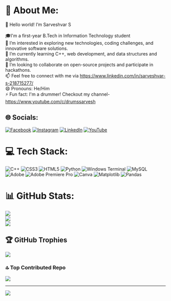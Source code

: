 # 💫 About Me:
👋 Hello world! I’m Sarveshvar S<br><br>🎓I'm a first-year B.Tech in Information Technology student<br> 👀 I’m interested in exploring new technologies, coding challenges, and innovative software solutions.<br>🌱 I’m currently learning C++, web development, and data structures and algorithms.<br>💞️ I’m looking to collaborate on open-source projects and participate in hackathons.<br>📫 Feel free to connect with me via https://www.linkedin.com/in/sarveshvar-s-218715277/<br>😄 Pronouns: He/Him<br>⚡ Fun fact: I'm a drummer! Checkout my channel- https://www.youtube.com/c/drumssarvesh


## 🌐 Socials:
[![Facebook](https://img.shields.io/badge/Facebook-%231877F2.svg?logo=Facebook&logoColor=white)](https://facebook.com/https://www.facebook.com/drums.sarvesh/) [![Instagram](https://img.shields.io/badge/Instagram-%23E4405F.svg?logo=Instagram&logoColor=white)](https://instagram.com/instagram.com/drums_sarvesh/) [![LinkedIn](https://img.shields.io/badge/LinkedIn-%230077B5.svg?logo=linkedin&logoColor=white)](https://linkedin.com/in/linkedin.com/in/sarveshvar-s-218715277/) [![YouTube](https://img.shields.io/badge/YouTube-%23FF0000.svg?logo=YouTube&logoColor=white)](https://youtube.com/@https://www.youtube.com/c/drumssarvesh) 

# 💻 Tech Stack:
![C++](https://img.shields.io/badge/c++-%2300599C.svg?style=for-the-badge&logo=c%2B%2B&logoColor=white) ![CSS3](https://img.shields.io/badge/css3-%231572B6.svg?style=for-the-badge&logo=css3&logoColor=white) ![HTML5](https://img.shields.io/badge/html5-%23E34F26.svg?style=for-the-badge&logo=html5&logoColor=white) ![Python](https://img.shields.io/badge/python-3670A0?style=for-the-badge&logo=python&logoColor=ffdd54) ![Windows Terminal](https://img.shields.io/badge/Windows%20Terminal-%234D4D4D.svg?style=for-the-badge&logo=windows-terminal&logoColor=white) ![MySQL](https://img.shields.io/badge/mysql-4479A1.svg?style=for-the-badge&logo=mysql&logoColor=white) ![Adobe](https://img.shields.io/badge/adobe-%23FF0000.svg?style=for-the-badge&logo=adobe&logoColor=white) ![Adobe Premiere Pro](https://img.shields.io/badge/Adobe%20Premiere%20Pro-9999FF.svg?style=for-the-badge&logo=Adobe%20Premiere%20Pro&logoColor=white) ![Canva](https://img.shields.io/badge/Canva-%2300C4CC.svg?style=for-the-badge&logo=Canva&logoColor=white) ![Matplotlib](https://img.shields.io/badge/Matplotlib-%23ffffff.svg?style=for-the-badge&logo=Matplotlib&logoColor=black) ![Pandas](https://img.shields.io/badge/pandas-%23150458.svg?style=for-the-badge&logo=pandas&logoColor=white)
# 📊 GitHub Stats:
![](https://github-readme-stats.vercel.app/api?username=S-Sarveshvar&theme=github_dark&hide_border=false&include_all_commits=false&count_private=false)<br/>
![](https://github-readme-streak-stats.herokuapp.com/?user=S-Sarveshvar&theme=github_dark&hide_border=false)<br/>
![](https://github-readme-stats.vercel.app/api/top-langs/?username=S-Sarveshvar&theme=github_dark&hide_border=false&include_all_commits=false&count_private=false&layout=compact)

## 🏆 GitHub Trophies
![](https://github-profile-trophy.vercel.app/?username=S-Sarveshvar&theme=github_dark&no-frame=true&no-bg=true&margin-w=4)

### 🔝 Top Contributed Repo
![](https://github-contributor-stats.vercel.app/api?username=S-Sarveshvar&limit=5&theme=github_dark&combine_all_yearly_contributions=true)

---
[![](https://visitcount.itsvg.in/api?id=S-Sarveshvar&icon=0&color=0)](https://visitcount.itsvg.in)

<!-- Proudly created with GPRM ( https://gprm.itsvg.in ) -->
